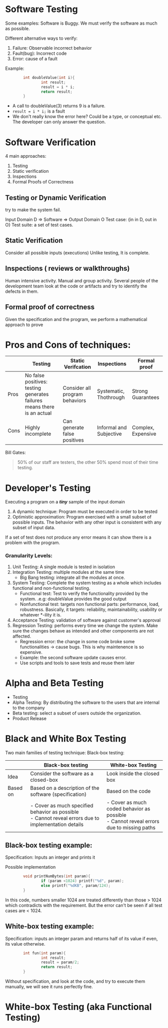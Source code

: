 # Software Testing

Some examples:
Software is Buggy.
We must verify the software as much as possible.

Different alternative ways to verify:
1. Failure: Observable incorrect behavior 
1. Fault(bug): Incorrect code
1. Error: cause of a fault

Example:

```c
        int doubleValue(int i){
                int result;
                result = i * i;
                return result;
        }
```
- A call to doubleValue(3) returns 9 is a failure. 
- ` result = i * i; ` is a fault
- We don't really know the error here? Could be a type, or conceptual etc. The developer can only answer the question.

# Software Verification

4 main approaches:
1. Testing
1. Static verification
1. Inspections
1. Formal Proofs of Correctness

## Testing or Dynamic Verification
try to make the system fail.

Input Domain D => Software => Output Domain O
Test case: {in in D, out in O}
Test suite: a set of test cases.

## Static Verification
Consider all possible inputs (executions) 
Unlike testing, It is complete.

## Inspections ( reviews or walkthroughs)
Human intensive activity.
Manual and group activity.
Several people of the development team look at the code or artifacts and try to identify the defects in them.

## Formal proof of correctness
Given the specification and the program, we perform a mathematical approach to prove 

# Pros and Cons of techniques:

| |Testing| Static Verifcation| Inspections |Formal proof |
| - | - | - | - | - |
|Pros | No false positives: testing generates failures means there is an actual| Consider all program behaviors | Systematic, Thothrough | Strong Guarantees |
| Cons| Highly incomplete | Can generate false positives | Informal and Subjective | Complex, Expensive |

Bill Gates:
> 50% of our staff are testers, the other 50% spend most of their time testing.

# Developer's Testing

Executing a program on a ***tiny*** sample of the input domain
1. A dynamic technique: Program must be executed in order to be tested 
1. Optimistic approximation: Program exercised with a small subset of possible inputs. The behavior with any other input is consistent with any subset of input data.

If a set of test does not produce any error means it can show there is a problem with the program.

### Granularity Levels:
1. Unit Testing: A single module is tested in isolation
1. Integration Testing: multiple modules at the same time 
    - Big Bang testing: integrate all the modules at once.
1. System Testing: Complete the system testing as a whole which includes functional and non-functional testing.
    - Functional test: Test to verify the functionality provided by the system. 
        .e.g: doubleValue provides the good output
    - Nonfunctional test: targets non functional parts: performance, load, robustness. Basically, it targets: reliability, maintainability, usability or whatever *-ility it is.
1. Acceptance Testing: validation of software against customer's approval
1. Regression Testing: performs every time we change the system. Make sure the changes behave as intended and other components are not affected. 
    - Regression error: the change in some code broke some functionalities -> cause bugs. This is why maintenence is so expensive.
    - Example: the second software update causes error.
    - Use scripts and tools to save tests and reuse them later

# Alpha and Beta Testing

- Testing
- Alpha Testing: By distributing the software to the users that are internal to the company
- Beta testing: select a subset of users outside the organization.
- Product Release

# Black and White Box Testing

Two main families of testing technique:
Black-box testing: 



| | Black-box testing | White-box Testing |
| - | - | - | 
| Idea | Consider the software as a closed-box | Look inside the closed box |
| Based on | Based on a description of the software (specification) |  Based on the code |
| | - Cover as much specified behavior as possible <br/> - Cannot reveal errors due to implementation details | - Cover as much coded behavior as possible <br/>- Cannot reveal errors due to missing paths |

## Black-box testing example:
Specification: Inputs an integer and prints it

Possible implementation
```c
        void printNumBytes(int param){
                if (param <1024) printf("%d", param);
                else printf("%dKB", param/124);
        }
```

In this code, numbers smaller 1024 are treated differently than those \> 1024 which contradicts with the requirement. But the error can't be seen if all test cases are \< 1024.

## White-box testing example: 

Specification: inputs an integer param and returns half of its value if even, its value otherwise.

```c
        int fun(int param){
                int result;
                result = param/2;
                return result;
        }
```
Without specification, and look at the code, and try to execute them manually, we will see it runs perfectly fine.

# White-box Testing (aka Functional Testing)